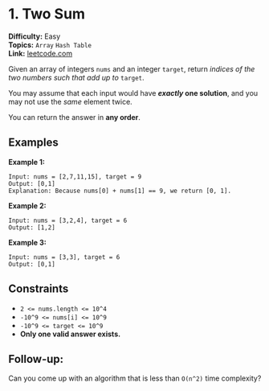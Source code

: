 # 1. Two Sum

**Difficulty:** Easy\
**Topics:** `Array` `Hash Table`\
**Link:** [leetcode.com](https://leetcode.com/problems/two-sum/description/)

Given an array of integers `nums` and an integer `target`, return _indices of the two numbers such that add up to_ `target`.

You may assume that each input would have **_exactly_ one solution**, and you may not use the _same_ element twice.

You can return the answer in **any order**.

## Examples

**Example 1:**

```plaintext
Input: nums = [2,7,11,15], target = 9
Output: [0,1]
Explanation: Because nums[0] + nums[1] == 9, we return [0, 1].
```

**Example 2:**

```plaintext
Input: nums = [3,2,4], target = 6
Output: [1,2]
```

**Example 3:**

```plaintext
Input: nums = [3,3], target = 6
Output: [0,1]
```

## Constraints

- `2 <= nums.length <= 10^4`
- `-10^9 <= nums[i] <= 10^9`
- `-10^9 <= target <= 10^9`
- **Only one valid answer exists.**

## Follow-up:

Can you come up with an algorithm that is less than `O(n^2)` time complexity?
